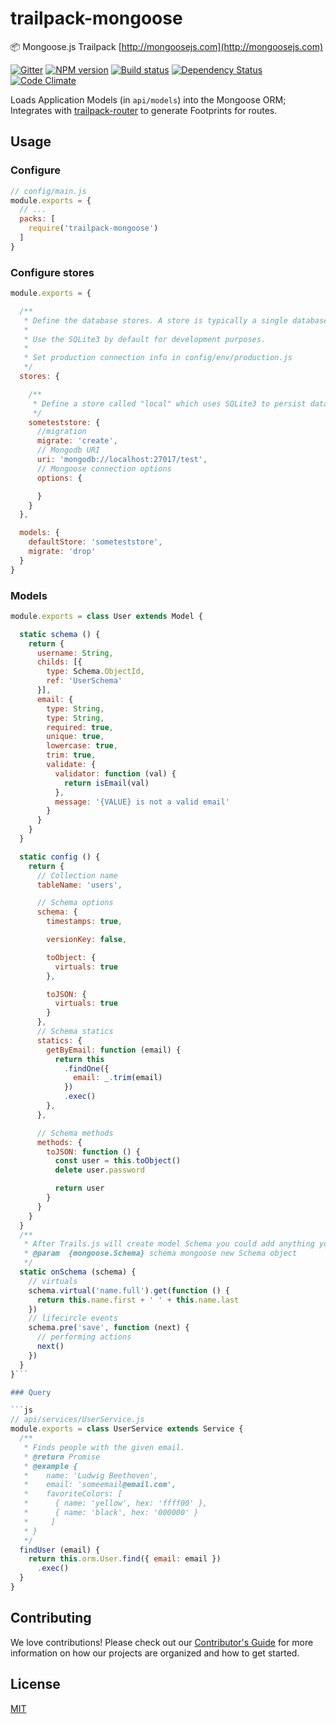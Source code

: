 # trailpack-mongoose
:package: Mongoose.js Trailpack [http://mongoosejs.com](http://mongoosejs.com)

[npm-image]: https://img.shields.io/npm/v/trailpack-mongoose.svg?style=flat-square
[npm-url]: https://npmjs.org/package/trailpack-mongoose
[ci-image]: https://img.shields.io/travis/trailsjs/trailpack-mongoose/master.svg?style=flat-square
[ci-url]: https://travis-ci.org/trailsjs/trailpack-mongoose
[daviddm-image]: http://img.shields.io/david/trailsjs/trailpack-mongoose.svg?style=flat-square
[daviddm-url]: https://david-dm.org/trailsjs/trailpack-mongoose
[codeclimate-image]: https://img.shields.io/codeclimate/github/trailsjs/trailpack-mongoose.svg?style=flat-square
[codeclimate-url]: https://codeclimate.com/github/trailsjs/trailpack-mongoose
[gitter-image]: http://img.shields.io/badge/+%20GITTER-JOIN%20CHAT%20%E2%86%92-1DCE73.svg?style=flat-square
[gitter-url]: https://gitter.im/trailsjs/trails

[![Gitter][gitter-image]][gitter-url]
[![NPM version][npm-image]][npm-url]
[![Build status][ci-image]][ci-url]
[![Dependency Status][daviddm-image]][daviddm-url]
[![Code Climate][codeclimate-image]][codeclimate-url]


Loads Application Models (in `api/models`) into the Mongoose ORM; Integrates with [trailpack-router](https://github.com/trailsjs/trailpack-router) to
generate Footprints for routes.

## Usage

### Configure

```js
// config/main.js
module.exports = {
  // ...
  packs: [
    require('trailpack-mongoose')
  ]
}
```

### Configure stores

```js
module.exports = {

  /**
   * Define the database stores. A store is typically a single database.
   *
   * Use the SQLite3 by default for development purposes.
   *
   * Set production connection info in config/env/production.js
   */
  stores: {

    /**
     * Define a store called "local" which uses SQLite3 to persist data.
     */
    someteststore: {
      //migration
      migrate: 'create',
      // Mongodb URI
      uri: 'mongodb://localhost:27017/test',
      // Mongoose connection options
      options: {

      }
    }
  },

  models: {
    defaultStore: 'someteststore',
    migrate: 'drop'
  }
}

```

### Models

```js
module.exports = class User extends Model {

  static schema () {
    return {
      username: String,
      childs: [{
        type: Schema.ObjectId,
        ref: 'UserSchema'
      }],
      email: {
        type: String,
        type: String,
        required: true,
        unique: true,
        lowercase: true,
        trim: true,
        validate: {
          validator: function (val) {
            return isEmail(val)
          },
          message: '{VALUE} is not a valid email'
        }
      }
    }
  }

  static config () {
    return {
      // Collection name
      tableName: 'users',

      // Schema options
      schema: {
        timestamps: true,

        versionKey: false,

        toObject: {
          virtuals: true
        },

        toJSON: {
          virtuals: true
        }
      },
      // Schema statics
      statics: {
        getByEmail: function (email) {
          return this
            .findOne({
              email: _.trim(email)
            })
            .exec()
        },
      },

      // Schema methods
      methods: {
        toJSON: function () {
          const user = this.toObject()
          delete user.password

          return user
        }
      }
    }
  }
  /**
   * After Trails.js will create model Schema you could add anything you want here
   * @param  {mongoose.Schema} schema mongoose new Schema object
   */
  static onSchema (schema) {
    // virtuals
    schema.virtual('name.full').get(function () {
      return this.name.first + ' ' + this.name.last
    })
    // lifecircle events
    schema.pre('save', function (next) {
      // performing actions
      next()
    })
  }
}```

### Query

```js
// api/services/UserService.js
module.exports = class UserService extends Service {
  /**
   * Finds people with the given email.
   * @return Promise
   * @example {
   *    name: 'Ludwig Beethoven',
   *    email: 'someemail@email.com',
   *    favoriteColors: [
   *      { name: 'yellow', hex: 'ffff00' },
   *      { name: 'black', hex: '000000' }
   *     ]
   * }
   */
  findUser (email) {
    return this.orm.User.find({ email: email })
      .exec()
  }
}
```

## Contributing
We love contributions! Please check out our [Contributor's Guide](https://github.com/trailsjs/trails/blob/master/CONTRIBUTING.md) for more
information on how our projects are organized and how to get started.


## License
[MIT](https://github.com/trailsjs/trailpack-mongoose/blob/master/LICENSE)

